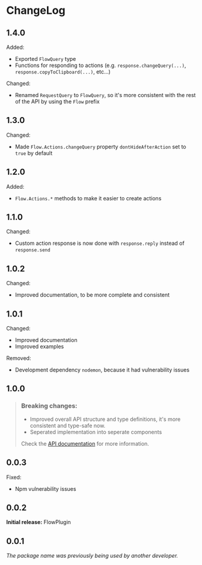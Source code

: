 # ChangeLog

## 1.4.0

Added:
- Exported `FlowQuery` type
- Functions for responding to actions (e.g. `response.changeQuery(...)`, `response.copyToClipboard(...)`, etc...)

Changed:
- Renamed `RequestQuery` to `FlowQuery`, so it's more consistent with the rest of the API by using the `Flow` prefix

## 1.3.0

Changed:
- Made `Flow.Actions.changeQuery` property `dontHideAfterAction` set to `true` by default

## 1.2.0

Added:
- `Flow.Actions.*` methods to make it easier to create actions

## 1.1.0

Changed:
- Custom action response is now done with `response.reply` instead of `response.send`

## 1.0.2

Changed:
- Improved documentation, to be more complete and consistent

## 1.0.1

Changed:
- Improved documentation
- Improved examples

Removed:
- Development dependency `nodemon`, because it had vulnerability issues

## 1.0.0

> ### **Breaking changes:**
> 
> - Improved overall API structure and type definitions, it's more consistent and type-safe now.
> - Seperated implementation into seperate components
> 
> Check the [API documentation](https://github.com/DrafaKiller/FlowPlugin-ts/blob/v1.0.0/README.md) for more information.

## 0.0.3

Fixed:
- Npm vulnerability issues

## 0.0.2

**Initial release:** FlowPlugin

## 0.0.1

*The package name was previously being used by another developer.*
